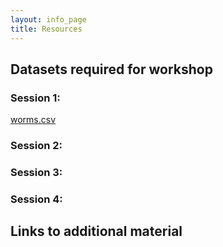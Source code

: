 ```yaml
---
layout: info_page
title: Resources
---
```


## Datasets required for workshop

### Session 1:

[worms.csv](/data/worms.csv)

### Session 2:

### Session 3:

### Session 4: 

## Links to additional material
